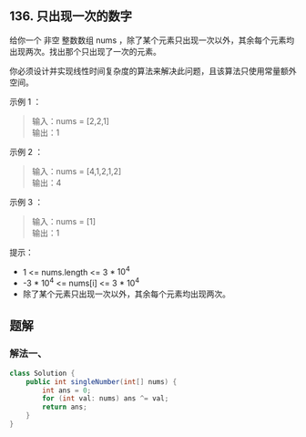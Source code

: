 ## 136. 只出现一次的数字


给你一个 非空 整数数组 nums ，除了某个元素只出现一次以外，其余每个元素均出现两次。找出那个只出现了一次的元素。

你必须设计并实现线性时间复杂度的算法来解决此问题，且该算法只使用常量额外空间。

 

示例 1 ：

>输入：nums = [2,2,1]  
>输出：1  


示例 2 ：

>输入：nums = [4,1,2,1,2]  
>输出：4  


示例 3 ：

>输入：nums = [1]  
>输出：1  
 

提示：

- 1 <= nums.length <= 3 * $10^4$
- -3 * $10^4$ <= nums[i] <= 3 * $10^4$
- 除了某个元素只出现一次以外，其余每个元素均出现两次。


## 题解

### 解法一、

```java
class Solution {
    public int singleNumber(int[] nums) {
        int ans = 0;
        for (int val: nums) ans ^= val;
        return ans;
    }
}
```